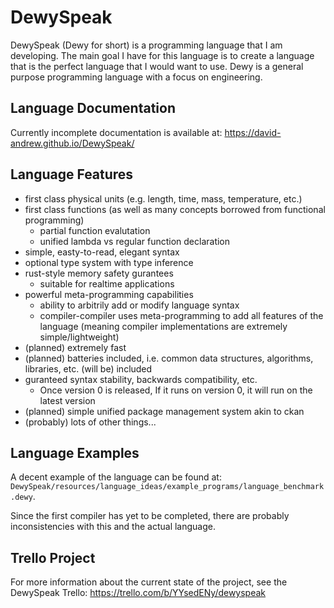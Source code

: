 # DewySpeak
DewySpeak (Dewy for short) is a programming language that I am developing. The main goal I have for this language is to create a language that is the perfect language that I would want to use. Dewy is a general purpose programming language with a focus on engineering.

## Language Documentation
Currently incomplete documentation is available at: https://david-andrew.github.io/DewySpeak/

## Language Features
* first class physical units (e.g. length, time, mass, temperature, etc.)
* first class functions (as well as many concepts borrowed from functional programming)
    * partial function evalutation
    * unified lambda vs regular function declaration
* simple, easty-to-read, elegant syntax
* optional type system with type inference
* rust-style memory safety gurantees
    * suitable for realtime applications
* powerful meta-programming capabilities 
    * ability to arbitrily add or modify language syntax
    * compiler-compiler uses meta-programming to add all features of the language (meaning compiler implementations are extremely simple/lightweight)
* (planned) extremely fast
* (planned) batteries included, i.e. common data structures, algorithms, libraries, etc. (will be) included
* guranteed syntax stability, backwards compatibility, etc.
    * Once version 0 is released, If it runs on version 0, it will run on the latest version
* (planned) simple unified package management system akin to ckan
* (probably) lots of other things...

## Language Examples
A decent example of the language can be found at: `DewySpeak/resources/language_ideas/example_programs/language_benchmark.dewy`. 

Since the first compiler has yet to be completed, there are probably inconsistencies with this and the actual language.

## Trello Project
For more information about the current state of the project, see the DewySpeak Trello: https://trello.com/b/YYsedENy/dewyspeak
